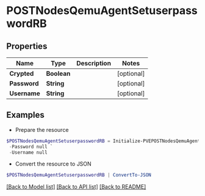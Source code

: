 # POSTNodesQemuAgentSetuserpasswordRB
## Properties

Name | Type | Description | Notes
------------ | ------------- | ------------- | -------------
**Crypted** | **Boolean** |  | [optional] 
**Password** | **String** |  | [optional] 
**Username** | **String** |  | [optional] 

## Examples

- Prepare the resource
```powershell
$POSTNodesQemuAgentSetuserpasswordRB = Initialize-PVEPOSTNodesQemuAgentSetuserpasswordRB  -Crypted null `
 -Password null `
 -Username null
```

- Convert the resource to JSON
```powershell
$POSTNodesQemuAgentSetuserpasswordRB | ConvertTo-JSON
```

[[Back to Model list]](../README.md#documentation-for-models) [[Back to API list]](../README.md#documentation-for-api-endpoints) [[Back to README]](../README.md)

